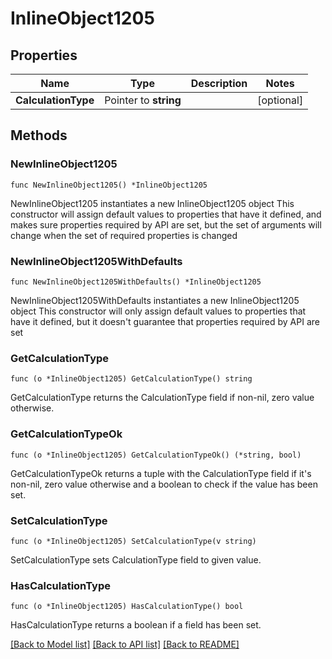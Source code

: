 # InlineObject1205

## Properties

Name | Type | Description | Notes
------------ | ------------- | ------------- | -------------
**CalculationType** | Pointer to **string** |  | [optional] 

## Methods

### NewInlineObject1205

`func NewInlineObject1205() *InlineObject1205`

NewInlineObject1205 instantiates a new InlineObject1205 object
This constructor will assign default values to properties that have it defined,
and makes sure properties required by API are set, but the set of arguments
will change when the set of required properties is changed

### NewInlineObject1205WithDefaults

`func NewInlineObject1205WithDefaults() *InlineObject1205`

NewInlineObject1205WithDefaults instantiates a new InlineObject1205 object
This constructor will only assign default values to properties that have it defined,
but it doesn't guarantee that properties required by API are set

### GetCalculationType

`func (o *InlineObject1205) GetCalculationType() string`

GetCalculationType returns the CalculationType field if non-nil, zero value otherwise.

### GetCalculationTypeOk

`func (o *InlineObject1205) GetCalculationTypeOk() (*string, bool)`

GetCalculationTypeOk returns a tuple with the CalculationType field if it's non-nil, zero value otherwise
and a boolean to check if the value has been set.

### SetCalculationType

`func (o *InlineObject1205) SetCalculationType(v string)`

SetCalculationType sets CalculationType field to given value.

### HasCalculationType

`func (o *InlineObject1205) HasCalculationType() bool`

HasCalculationType returns a boolean if a field has been set.


[[Back to Model list]](../README.md#documentation-for-models) [[Back to API list]](../README.md#documentation-for-api-endpoints) [[Back to README]](../README.md)


